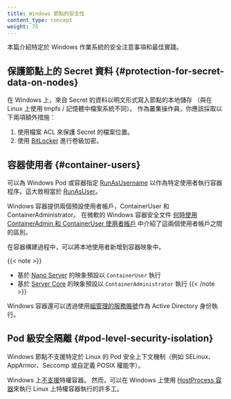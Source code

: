 ```yaml
---
title: Windows 節點的安全性
content_type: concept
weight: 75
---
```

<!--
reviewers:
- jayunit100
- jsturtevant
- marosset
- perithompson
  title:    Security For Windows Nodes
  content_type: concept
  weight: 75
-->

<!-- overview -->

<!--
This page describes security considerations and best practices specific to the Windows operating system.
-->
本篇介紹特定於 Windows 作業系統的安全注意事項和最佳實踐。

<!-- body -->

<!--
## Protection for Secret data on nodes
-->
## 保護節點上的 Secret 資料   {#protection-for-secret-data-on-nodes}

<!--
On Windows, data from Secrets are written out in clear text onto the node's local
storage (as compared to using tmpfs / in-memory filesystems on Linux). As a cluster
operator, you should take both of the following additional measures:
-->
在 Windows 上，來自 Secret 的資料以明文形式寫入節點的本地儲存
（與在 Linux 上使用 tmpfs / 記憶體中檔案系統不同）。
作為叢集操作員，你應該採取以下兩項額外措施：

<!--
1. Use file ACLs to secure the Secrets' file location.
1. Apply volume-level encryption using [BitLocker](https://docs.microsoft.com/windows/security/information-protection/bitlocker/bitlocker-how-to-deploy-on-windows-server).
-->
1. 使用檔案 ACL 來保護 Secret 的檔案位置。
2. 使用 [BitLocker](https://docs.microsoft.com/windows/security/information-protection/bitlocker/bitlocker-how-to-deploy-on-windows-server)
   進行卷級加密。

<!--
## Container users
-->
## 容器使用者   {#container-users}

<!--
[RunAsUsername](/docs/tasks/configure-pod-container/configure-runasusername)
can be specified for Windows Pods or containers to execute the container
processes as specific user. This is roughly equivalent to
[RunAsUser](/docs/concepts/policy/pod-security-policy/#users-and-groups).
-->
可以為 Windows Pod 或容器指定 [RunAsUsername](/zh-cn/docs/tasks/configure-pod-container/configure-runasusername)
以作為特定使用者執行容器程序。這大致相當於 [RunAsUser](/zh-cn/docs/concepts/security/pod-security-policy/#users-and-groups)。

<!--
Windows containers offer two default user accounts, ContainerUser and ContainerAdministrator.
The differences between these two user accounts are covered in
[When to use ContainerAdmin and ContainerUser user accounts](https://docs.microsoft.com/virtualization/windowscontainers/manage-containers/container-security#when-to-use-containeradmin-and-containeruser-user-accounts) within Microsoft's _Secure Windows containers_ documentation.
-->
Windows 容器提供兩個預設使用者帳戶，ContainerUser 和 ContainerAdministrator。
在微軟的 Windows 容器安全文件
[何時使用 ContainerAdmin 和 ContainerUser 使用者帳戶](https://docs.microsoft.com/zh-cn/virtualization/windowscontainers/manage-containers/container-security#when-to-use-containeradmin-and-containeruser-user-accounts)
中介紹了這兩個使用者帳戶之間的區別。

<!--
Local users can be added to container images during the container build process.
-->
在容器構建過程中，可以將本地使用者新增到容器映象中。

{{< note >}}
<!--
* [Nano Server](https://hub.docker.com/_/microsoft-windows-nanoserver) based images run as `ContainerUser` by default
* [Server Core](https://hub.docker.com/_/microsoft-windows-servercore) based images run as `ContainerAdministrator` by default
-->
* 基於 [Nano Server](https://hub.docker.com/_/microsoft-windows-nanoserver) 的映象預設以 `ContainerUser` 執行
* 基於 [Server Core](https://hub.docker.com/_/microsoft-windows-servercore) 的映象預設以 `ContainerAdministrator` 執行
{{< /note >}}

<!--
Windows containers can also run as Active Directory identities by utilizing [Group Managed Service Accounts](/docs/tasks/configure-pod-container/configure-gmsa/)
-->
Windows 容器還可以透過使用[組管理的服務賬號](/zh-cn/docs/tasks/configure-pod-container/configure-gmsa/)作為
Active Directory 身份執行。

<!--
## Pod-level security isolation
-->
## Pod 級安全隔離   {#pod-level-security-isolation}

<!--
Linux-specific pod security context mechanisms (such as SELinux, AppArmor, Seccomp, or custom
POSIX capabilities) are not supported on Windows nodes.
-->
Windows 節點不支援特定於 Linux 的 Pod 安全上下文機制（例如 SELinux、AppArmor、Seccomp 或自定義 POSIX 權能字）。

<!--
Privileged containers are [not supported](/docs/concepts/windows/intro/#compatibility-v1-pod-spec-containers-securitycontext) on Windows.
Instead [HostProcess containers](/docs/tasks/configure-pod-container/create-hostprocess-pod) can be used on Windows to perform many of the tasks performed by privileged containers on Linux.
-->
Windows 上[不支援](/zh-cn/docs/concepts/windows/intro/#compatibility-v1-pod-spec-containers-securitycontext)特權容器。
然而，可以在 Windows 上使用 [HostProcess 容器](/zh-cn/docs/tasks/configure-pod-container/create-hostprocess-pod)來執行
Linux 上特權容器執行的許多工。
